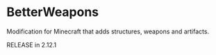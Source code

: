 # BetterWeapons
Modification for Minecraft that adds structures, weapons and artifacts.

RELEASE in 2.12.1
